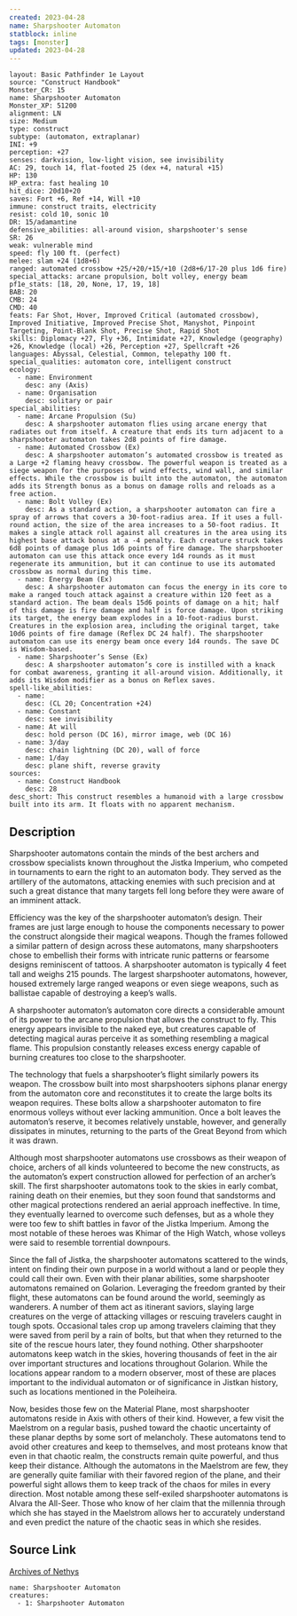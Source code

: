 ```yaml
---
created: 2023-04-28
name: Sharpshooter Automaton
statblock: inline
tags: [monster]
updated: 2023-04-28
---
```

```statblock
layout: Basic Pathfinder 1e Layout
source: "Construct Handbook"
Monster_CR: 15
name: Sharpshooter Automaton
Monster_XP: 51200
alignment: LN
size: Medium
type: construct
subtype: (automaton, extraplanar)
INI: +9
perception: +27
senses: darkvision, low-light vision, see invisibility
AC: 29, touch 14, flat-footed 25 (dex +4, natural +15)
HP: 130
HP_extra: fast healing 10
hit_dice: 20d10+20
saves: Fort +6, Ref +14, Will +10
immune: construct traits, electricity
resist: cold 10, sonic 10
DR: 15/adamantine
defensive_abilities: all-around vision, sharpshooter's sense
SR: 26
weak: vulnerable mind
speed: fly 100 ft. (perfect)
melee: slam +24 (1d8+6)
ranged: automated crossbow +25/+20/+15/+10 (2d8+6/17-20 plus 1d6 fire)
special_attacks: arcane propulsion, bolt volley, energy beam
pf1e_stats: [18, 20, None, 17, 19, 18]
BAB: 20
CMB: 24
CMD: 40
feats: Far Shot, Hover, Improved Critical (automated crossbow), Improved Initiative, Improved Precise Shot, Manyshot, Pinpoint Targeting, Point-Blank Shot, Precise Shot, Rapid Shot
skills: Diplomacy +27, Fly +36, Intimidate +27, Knowledge (geography) +26, Knowledge (local) +26, Perception +27, Spellcraft +26
languages: Abyssal, Celestial, Common, telepathy 100 ft.
special_qualities: automaton core, intelligent construct
ecology:
  - name: Environment
    desc: any (Axis)
  - name: Organisation
    desc: solitary or pair
special_abilities:
  - name: Arcane Propulsion (Su)
    desc: A sharpshooter automaton flies using arcane energy that radiates out from itself. A creature that ends its turn adjacent to a sharpshooter automaton takes 2d8 points of fire damage.
  - name: Automated Crossbow (Ex)
    desc: A sharpshooter automaton’s automated crossbow is treated as a Large +2 flaming heavy crossbow. The powerful weapon is treated as a siege weapon for the purposes of wind effects, wind wall, and similar effects. While the crossbow is built into the automaton, the automaton adds its Strength bonus as a bonus on damage rolls and reloads as a free action.
  - name: Bolt Volley (Ex)
    desc: As a standard action, a sharpshooter automaton can fire a spray of arrows that covers a 30-foot-radius area. If it uses a full-round action, the size of the area increases to a 50-foot radius. It makes a single attack roll against all creatures in the area using its highest base attack bonus at a -4 penalty. Each creature struck takes 6d8 points of damage plus 1d6 points of fire damage. The sharpshooter automaton can use this attack once every 1d4 rounds as it must regenerate its ammunition, but it can continue to use its automated crossbow as normal during this time.
  - name: Energy Beam (Ex)
    desc: A sharpshooter automaton can focus the energy in its core to make a ranged touch attack against a creature within 120 feet as a standard action. The beam deals 15d6 points of damage on a hit; half of this damage is fire damage and half is force damage. Upon striking its target, the energy beam explodes in a 10-foot-radius burst. Creatures in the explosion area, including the original target, take 10d6 points of fire damage (Reflex DC 24 half). The sharpshooter automaton can use its energy beam once every 1d4 rounds. The save DC is Wisdom-based.
  - name: Sharpshooter’s Sense (Ex)
    desc: A sharpshooter automaton’s core is instilled with a knack for combat awareness, granting it all-around vision. Additionally, it adds its Wisdom modifier as a bonus on Reflex saves.
spell-like_abilities:
  - name:
    desc: (CL 20; Concentration +24)
  - name: Constant
    desc: see invisibility
  - name: At will
    desc: hold person (DC 16), mirror image, web (DC 16)
  - name: 3/day
    desc: chain lightning (DC 20), wall of force
  - name: 1/day
    desc: plane shift, reverse gravity
sources:
  - name: Construct Handbook
    desc: 28
desc_short: This construct resembles a humanoid with a large crossbow built into its arm. It floats with no apparent mechanism.
```
## Description
Sharpshooter automatons contain the minds of the best archers and crossbow specialists known throughout the Jistka Imperium, who competed in tournaments to earn the right to an automaton body. They served as the artillery of the automatons, attacking enemies with such precision and at such a great distance that many targets fell long before they were aware of an imminent attack.

 Efficiency was the key of the sharpshooter automaton’s design. Their frames are just large enough to house the components necessary to power the construct alongside their magical weapons. Though the frames followed a similar pattern of design across these automatons, many sharpshooters chose to embellish their forms with intricate runic patterns or fearsome designs reminiscent of tattoos. A sharpshooter automaton is typically 4 feet tall and weighs 215 pounds. The largest sharpshooter automatons, however, housed extremely large ranged weapons or even siege weapons, such as ballistae capable of destroying a keep’s walls.

 A sharpshooter automaton’s automaton core directs a considerable amount of its power to the arcane propulsion that allows the construct to fly. This energy appears invisible to the naked eye, but creatures capable of detecting magical auras perceive it as something resembling a magical flame. This propulsion constantly releases excess energy capable of burning creatures too close to the sharpshooter.

 The technology that fuels a sharpshooter’s flight similarly powers its weapon. The crossbow built into most sharpshooters siphons planar energy from the automaton core and reconstitutes it to create the large bolts its weapon requires. These bolts allow a sharpshooter automaton to fire enormous volleys without ever lacking ammunition. Once a bolt leaves the automaton’s reserve, it becomes relatively unstable, however, and generally dissipates in minutes, returning to the parts of the Great Beyond from which it was drawn.

 Although most sharpshooter automatons use crossbows as their weapon of choice, archers of all kinds volunteered to become the new constructs, as the automaton’s expert construction allowed for perfection of an archer’s skill. The first sharpshooter automatons took to the skies in early combat, raining death on their enemies, but they soon found that sandstorms and other magical protections rendered an aerial approach ineffective. In time, they eventually learned to overcome such defenses, but as a whole they were too few to shift battles in favor of the Jistka Imperium. Among the most notable of these heroes was Khimar of the High Watch, whose volleys were said to resemble torrential downpours.

 Since the fall of Jistka, the sharpshooter automatons scattered to the winds, intent on finding their own purpose in a world without a land or people they could call their own. Even with their planar abilities, some sharpshooter automatons remained on Golarion. Leveraging the freedom granted by their flight, these automatons can be found around the world, seemingly as wanderers. A number of them act as itinerant saviors, slaying large creatures on the verge of attacking villages or rescuing travelers caught in tough spots. Occasional tales crop up among travelers claiming that they were saved from peril by a rain of bolts, but that when they returned to the site of the rescue hours later, they found nothing. Other sharpshooter automatons keep watch in the skies, hovering thousands of feet in the air over important structures and locations throughout Golarion. While the locations appear random to a modern observer, most of these are places important to the individual automaton or of significance in Jistkan history, such as locations mentioned in the Poleiheira.

 Now, besides those few on the Material Plane, most sharpshooter automatons reside in Axis with others of their kind. However, a few visit the Maelstrom on a regular basis, pushed toward the chaotic uncertainty of these planar depths by some sort of melancholy. These automatons tend to avoid other creatures and keep to themselves, and most proteans know that even in that chaotic realm, the constructs remain quite powerful, and thus keep their distance. Although the automatons in the Maelstrom are few, they are generally quite familiar with their favored region of the plane, and their powerful sight allows them to keep track of the chaos for miles in every direction. Most notable among these self-exiled sharpshooter automatons is Alvara the All-Seer. Those who know of her claim that the millennia through which she has stayed in the Maelstrom allows her to accurately understand and even predict the nature of the chaotic seas in which she resides.
## Source Link
[Archives of Nethys](https://aonprd.com/MonsterDisplay.aspx?ItemName=Sharpshooter%20Automaton)
```encounter-table
name: Sharpshooter Automaton
creatures:
  - 1: Sharpshooter Automaton
```
